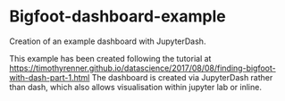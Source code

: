 # Bigfoot-dashboard-example
Creation of an example dashboard with JupyterDash. 

This example has been created following the tutorial at https://timothyrenner.github.io/datascience/2017/08/08/finding-bigfoot-with-dash-part-1.html 
The dashboard is created via JupyterDash rather than dash, which also allows visualisation within jupyter lab or inline.
